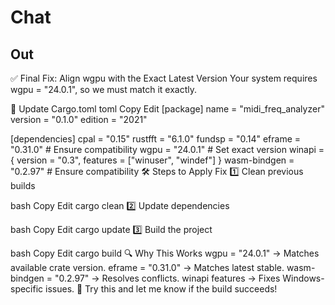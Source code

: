 # Chat

## Out

✅ Final Fix: Align wgpu with the Exact Latest Version
Your system requires wgpu = "24.0.1", so we must match it exactly.

🔧 Update Cargo.toml
toml
Copy
Edit
[package]
name = "midi_freq_analyzer"
version = "0.1.0"
edition = "2021"

[dependencies]
cpal = "0.15"
rustfft = "6.1.0"
fundsp = "0.14"
eframe = "0.31.0"   # Ensure compatibility
wgpu = "24.0.1"     # Set exact version
winapi = { version = "0.3", features = ["winuser", "windef"] }
wasm-bindgen = "0.2.97"  # Ensure compatibility
🛠 Steps to Apply Fix
1️⃣ Clean previous builds

bash
Copy
Edit
cargo clean
2️⃣ Update dependencies

bash
Copy
Edit
cargo update
3️⃣ Build the project

bash
Copy
Edit
cargo build
🔍 Why This Works
wgpu = "24.0.1" → Matches available crate version.
eframe = "0.31.0" → Matches latest stable.
wasm-bindgen = "0.2.97" → Resolves conflicts.
winapi features → Fixes Windows-specific issues.
🚀 Try this and let me know if the build succeeds!

